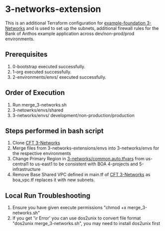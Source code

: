 # 3-networks-extension

This is an additional Terraform configuration for [example-foundation 3-Networks](https://github.com/terraform-google-modules/terraform-example-foundation/tree/master/3-networks) and is used to set up the subnets, additional firewall rules for the Bank of Anthos example application across dev/non-prod/prod environments.

## Prerequisites

1. 0-bootstrap executed successfully.
1. 1-org executed successfully.
1. 2-environments/envs/ executed successfully.

## Order of Execution

1. Run merge_3-networks.sh
1. 3-netowrks/envs/shared
1. 3-networks/envs/ development/non-production/production

## Steps performed in bash script

1. Clone [CFT 3-Networks](https://github.com/terraform-google-modules/terraform-example-foundation/tree/master/3-networks)
1. Merge files from 3-networks-extensions/envs into 3-networks/envs for the respective environments
1. Change Primary Region in [3-networks/common.auto.tfvars](https://github.com/terraform-google-modules/terraform-example-foundation/blob/master/3-networks/common.auto.example.tfvars) from us-central1 to us-east1 to be consistent with BOA 4-projects and 5-infrastructure
1. Remove Base Shared VPC defined in main.tf of [CFT 3-Networks](https://github.com/terraform-google-modules/terraform-example-foundation/tree/master/3-networks) as boa_vpc.tf replaces it with new subnets.

## Local Run Troubleshooting

1. Ensure you have given execute permissions "chmod +x merge_3-networks.sh"
1. If you get '\r Error' you can use dos2unix to convert file format "dos2unix merge_3-networks.sh", you may need to install dos2unix first
